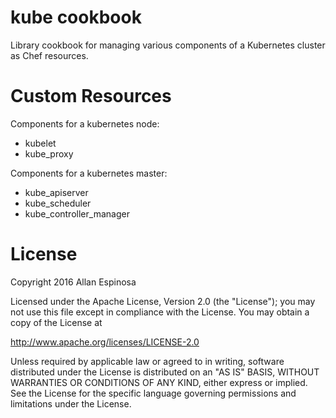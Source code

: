 # kube cookbook

Library cookbook for managing various components of a Kubernetes cluster as Chef
resources.

# Custom Resources

Components for a kubernetes node:

* kubelet
* kube_proxy

Components for a kubernetes master:

* kube_apiserver
* kube_scheduler
* kube_controller_manager

# License

Copyright 2016 Allan Espinosa

Licensed under the Apache License, Version 2.0 (the "License");
you may not use this file except in compliance with the License.
You may obtain a copy of the License at

  http://www.apache.org/licenses/LICENSE-2.0

Unless required by applicable law or agreed to in writing, software
distributed under the License is distributed on an "AS IS" BASIS,
WITHOUT WARRANTIES OR CONDITIONS OF ANY KIND, either express or implied.
See the License for the specific language governing permissions and
limitations under the License.


